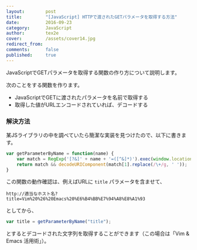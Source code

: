 ```yaml
---
layout:        post
title:         "[JavaScript] HTTPで渡されたGETパラメータを取得する方法"
date:          2016-09-23
category:      JavaScript
author:        tex2e
cover:         /assets/cover14.jpg
redirect_from:
comments:      false
published:     true
---
```


JavaScriptでGETパラメータを取得する関数の作り方について説明します。


次のことをする関数を作ります。

- JavaScriptでGETに渡されたパラメータを名前で取得する
- 取得した値がURLエンコードされていれば、デコードする


### 解決方法


某JSライブラリの中を調べていたら簡潔な実装を見つけたので、以下に書きます。

```js
var getParameterByName = function(name) {
    var match = RegExp('[?&]' + name + '=([^&]*)').exec(window.location.search);
    return match && decodeURIComponent(match[1].replace(/\+/g, ' '));
}
```

この関数の動作確認は、例えばURLに `title` パラメータを含ませて、

`http://適当なホスト名?title=Vim%20%26%20Emacs%20%E6%B4%BB%E7%94%A8%E8%A1%93`

としてから、

```js
var title = getParameterByName("title");
```

とするとデコードされた文字列を取得することができます（この場合は「Vim & Emacs 活用術」）。
